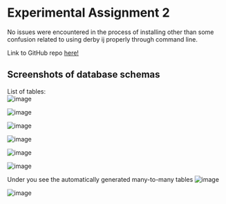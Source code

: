 # Experimental Assignment 2

No issues were encountered in the process of installing other than some confusion related to using derby ij properly through command line.

Link to GitHub repo [here!](https://github.com/H585001/Experiment-2)



## Screenshots of database schemas  
List of tables:  
![image](https://user-images.githubusercontent.com/54100104/190664409-cbe0577f-7423-4e25-bc83-a0388810a989.png)
  
![image](https://user-images.githubusercontent.com/54100104/190663854-9ad0fcae-ab0e-46e4-a678-62a7386e6f66.png)

![image](https://user-images.githubusercontent.com/54100104/190664009-9d61e7eb-dbc1-4182-a83f-275971d4c2bb.png)

![image](https://user-images.githubusercontent.com/54100104/190664674-2154e9e1-3e62-4a89-8df8-876a71d80a8e.png)

![image](https://user-images.githubusercontent.com/54100104/190664758-6a72e8d7-3777-40a5-a0bb-a1234beb5d30.png)

![image](https://user-images.githubusercontent.com/54100104/190664936-ec56c1b7-8165-4f33-ab66-9414aff421af.png)

Under you see the automatically generated many-to-many tables
![image](https://user-images.githubusercontent.com/54100104/190665134-2f7fe9cc-03eb-478d-a26c-049834129600.png)

![image](https://user-images.githubusercontent.com/54100104/190665361-11f1db8b-d345-4f8a-809a-98481f876e8f.png)
